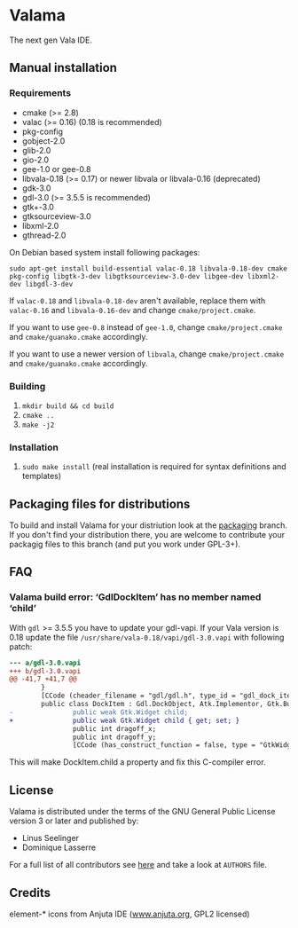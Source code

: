 # Valama #

The next gen Vala IDE.

## Manual installation ##

### Requirements
 * cmake (>= 2.8)
 * valac (>= 0.16) (0.18 is recommended)
 * pkg-config
 * gobject-2.0
 * glib-2.0
 * gio-2.0
 * gee-1.0 or gee-0.8
 * libvala-0.18 (>= 0.17) or newer libvala or libvala-0.16 (deprecated)
 * gdk-3.0
 * gdl-3.0 (>= 3.5.5 is recommended)
 * gtk+-3.0
 * gtksourceview-3.0
 * libxml-2.0
 * gthread-2.0

On Debian based system install following packages:

    sudo apt-get install build-essential valac-0.18 libvala-0.18-dev cmake pkg-config libgtk-3-dev libgtksourceview-3.0-dev libgee-dev libxml2-dev libgdl-3-dev

If `valac-0.18` and `libvala-0.18-dev` aren't available, replace them with `valac-0.16` and `libvala-0.16-dev` and change `cmake/project.cmake`.

If you want to use `gee-0.8` instead of `gee-1.0`, change `cmake/project.cmake` and `cmake/guanako.cmake` accordingly.

If you want to use a newer version of `libvala`, change  `cmake/project.cmake` and `cmake/guanako.cmake` accordingly.

### Building ###
 1. `mkdir build && cd build`
 1. `cmake ..`
 1. `make -j2`

### Installation ###
 1. `sudo make install` (real installation is required for syntax definitions and templates)


## Packaging files for distributions ##
To build and install Valama for your distriution look at the [packaging](https://github.com/Valama/valama/tree/packaging) branch. If you don't find your distribution there, you are welcome to contribute your packagig files to this branch (and put you work under GPL-3+).

## FAQ ##
### Valama build error: ‘GdlDockItem’ has no member named ‘child’ ###
With `gdl` >= 3.5.5 you have to update your gdl-vapi. If your Vala version is 0.18 update the file `/usr/share/vala-0.18/vapi/gdl-3.0.vapi` with following patch:

```diff
--- a/gdl-3.0.vapi
+++ b/gdl-3.0.vapi
@@ -41,7 +41,7 @@
        }
        [CCode (cheader_filename = "gdl/gdl.h", type_id = "gdl_dock_item_get_type ()")]
        public class DockItem : Gdl.DockObject, Atk.Implementor, Gtk.Buildable {
-               public weak Gtk.Widget child;
+               public weak Gtk.Widget child { get; set; }
                public int dragoff_x;
                public int dragoff_y;
                [CCode (has_construct_function = false, type = "GtkWidget*")]
```

This will make DockItem.child a property and fix this C-compiler error.


## License ##
Valama is distributed under the terms of the GNU General Public License version 3 or later and published by:
 * Linus Seelinger
 * Dominique Lasserre

For a full list of all contributors see [here](https://github.com/Valama/valama/graphs/contributors) and take a look at `AUTHORS` file.

## Credits ##

element-\* icons from Anjuta IDE (www.anjuta.org, GPL2 licensed)
